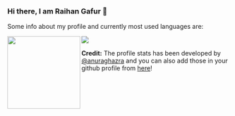 ### Hi there, I am Raihan Gafur 👋

Some info about my profile and currently most used languages are:

<!-- ![GitHub stats](https://github-readme-stats.vercel.app/api?username=raihanthecooldude&show_icons=true&theme=tokyonight&count_private=true) 
![Top Langs](https://github-readme-stats.vercel.app/api/top-langs/?username=raihanthecooldude&layout=compact&theme=radical&langs_count=5&exclude_repo=JavaPackageLibrary&count_private=true) -->

<a href="#">
  <img height="165" align="left" src="https://github-readme-stats.vercel.app/api?username=raihanthecooldude&show_icons=true&count_private=true" />
</a>
<a href="#">
  <img src="https://github-readme-stats.vercel.app/api/top-langs/?username=raihanthecooldude&layout=compact&langs_count=5&exclude_repo=JavaPackageLibrary,Foodos-Laravel&count_private=true" />
</a>


<b>Credit:</b> The profile stats has been developed by <a href="https://github.com/anuraghazra" target="_blank">@anuraghazra</a> and you can also add those in your github profile from <a href="https://github.com/anuraghazra/github-readme-stats" target="_blank">here</a>!





<!--
**raihanthecooldude/raihanthecooldude** is a ✨ _special_ ✨ repository because its `README.md` (this file) appears on your GitHub profile.

Here are some ideas to get you started:

- 🔭 I’m currently working on ...
- 🌱 I’m currently learning ...
- 👯 I’m looking to collaborate on ...
- 🤔 I’m looking for help with ...
- 💬 Ask me about ...
- 📫 How to reach me: ...
- 😄 Pronouns: ...
- ⚡ Fun fact: ...
-->

